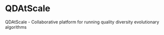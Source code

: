 # QDAtScale
QDAtScale - Collaborative platform for running quality diversity evolutionary algorithms
